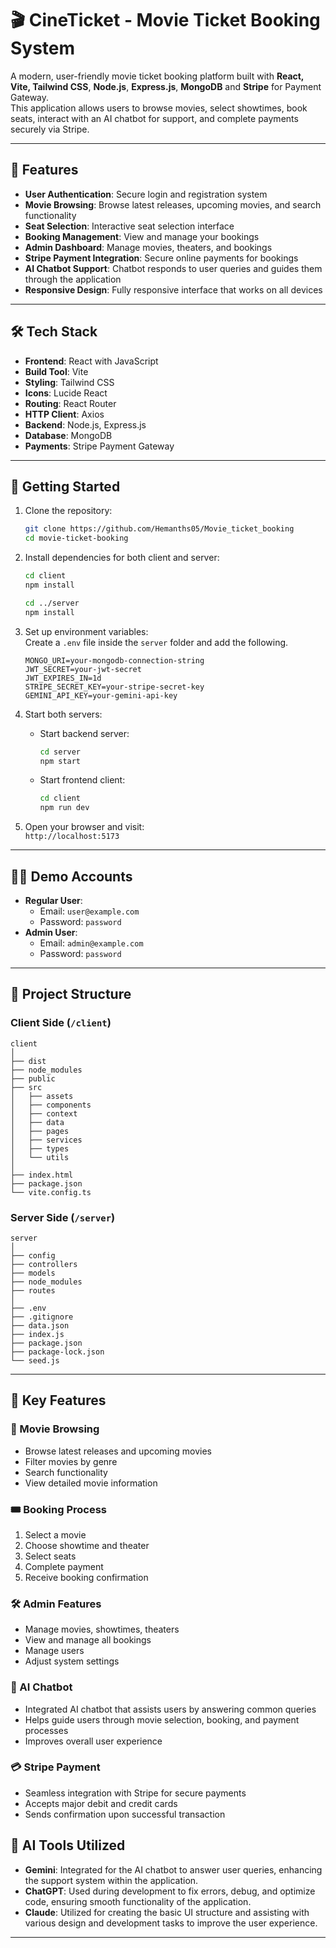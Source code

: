 # 🎬 CineTicket - Movie Ticket Booking System

A modern, user-friendly movie ticket booking platform built with **React, Vite, Tailwind CSS**, **Node.js**, **Express.js**, **MongoDB** and **Stripe** for Payment Gateway.  
This application allows users to browse movies, select showtimes, book seats, interact with an AI chatbot for support, and complete payments securely via Stripe.

---

## 🚀 Features

- **User Authentication**: Secure login and registration system
- **Movie Browsing**: Browse latest releases, upcoming movies, and search functionality
- **Seat Selection**: Interactive seat selection interface
- **Booking Management**: View and manage your bookings
- **Admin Dashboard**: Manage movies, theaters, and bookings
- **Stripe Payment Integration**: Secure online payments for bookings
- **AI Chatbot Support**: Chatbot responds to user queries and guides them through the application
- **Responsive Design**: Fully responsive interface that works on all devices

---

## 🛠 Tech Stack

- **Frontend**: React with JavaScript
- **Build Tool**: Vite
- **Styling**: Tailwind CSS
- **Icons**: Lucide React
- **Routing**: React Router
- **HTTP Client**: Axios
- **Backend**: Node.js, Express.js
- **Database**: MongoDB
- **Payments**: Stripe Payment Gateway

---

## 🧩 Getting Started

1. Clone the repository:
   ```bash
   git clone https://github.com/Hemanths05/Movie_ticket_booking
   cd movie-ticket-booking
   ```

2. Install dependencies for both client and server:
   ```bash
   cd client
   npm install

   cd ../server
   npm install
   ```

3. Set up environment variables:  
   Create a `.env` file inside the `server` folder and add the following.
   
    ```PORT=5000
    MONGO_URI=your-mongodb-connection-string
    JWT_SECRET=your-jwt-secret
    JWT_EXPIRES_IN=1d
    STRIPE_SECRET_KEY=your-stripe-secret-key
    GEMINI_API_KEY=your-gemini-api-key
    ```


5. Start both servers:
   - Start backend server:
     ```bash
     cd server
     npm start
     ```
   - Start frontend client:
     ```bash
     cd client
     npm run dev
     ```

6. Open your browser and visit:  
   `http://localhost:5173`

---

## 👨‍💻 Demo Accounts

- **Regular User**:
  - Email: `user@example.com`
  - Password: `password`
- **Admin User**:
  - Email: `admin@example.com`
  - Password: `password`

---

## 📂 Project Structure

### Client Side (`/client`)

```
client
│
├── dist
├── node_modules
├── public
├── src
│   ├── assets
│   ├── components
│   ├── context
│   ├── data
│   ├── pages
│   ├── services
│   ├── types
│   └── utils
│
├── index.html
├── package.json
└── vite.config.ts
```

### Server Side (`/server`)

```
server
│
├── config
├── controllers
├── models
├── node_modules
├── routes
│
├── .env
├── .gitignore
├── data.json
├── index.js
├── package.json
├── package-lock.json
└── seed.js
```

---

## 📢 Key Features 

### 🎥 Movie Browsing
- Browse latest releases and upcoming movies
- Filter movies by genre
- Search functionality
- View detailed movie information

### 🎟️ Booking Process
1. Select a movie
2. Choose showtime and theater
3. Select seats
4. Complete payment
5. Receive booking confirmation

### 🛠️ Admin Features
- Manage movies, showtimes, theaters
- View and manage all bookings
- Manage users
- Adjust system settings

### 🤖 AI Chatbot
- Integrated AI chatbot that assists users by answering common queries
- Helps guide users through movie selection, booking, and payment processes
- Improves overall user experience

### 💳 Stripe Payment
- Seamless integration with Stripe for secure payments
- Accepts major debit and credit cards
- Sends confirmation upon successful transaction

## 🤖 AI Tools Utilized
- **Gemini**: Integrated for the AI chatbot to answer user queries, enhancing the support system within the application.
- **ChatGPT**: Used during development to fix errors, debug, and optimize code, ensuring smooth functionality of the application.
- **Claude**: Utilized for creating the basic UI structure and assisting with various design and development tasks to improve the user experience.

---
